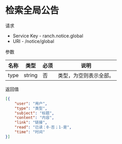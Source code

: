 # 检索全局公告

请求
- Service Key - ranch.notice.global
- URI - /notice/global

参数

|名称|类型|必须|说明|
|---|---|---|---|
|type|string|否|类型，为空则表示全部。|

返回值
```json
[{
    "user": "用户",
    "type": "类型",
    "subject": "标题",
    "content": "内容",
    "link": "链接",
    "read": "已读：0-否；1-是",
    "time": "时间"
}]
```
